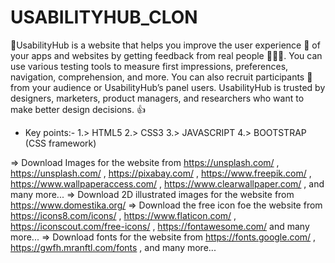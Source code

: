 # USABILITYHUB_CLON
🫠UsabilityHub is a website that helps you improve the user experience 🤝 of your apps and websites by getting feedback from real people 🧑‍🤝‍🧑. You can use various testing tools to measure first impressions, preferences, navigation, comprehension, and more. You can also recruit participants 🎯 from your audience or UsabilityHub’s panel users. UsabilityHub is trusted by designers, marketers, product managers, and researchers who want to make better design decisions. 👍

* Key points:-
  1.> HTML5
  2.> CSS3
  3.> JAVASCRIPT
  4.> BOOTSTRAP (CSS framework)

=> Download Images for the website from https://unsplash.com/ , https://unsplash.com/ , https://pixabay.com/ , https://www.freepik.com/ , https://www.wallpaperaccess.com/ , https://www.clearwallpaper.com/ , and many more...
=> Download 2D illustrated images for the website from https://www.domestika.org/
=> Download the free icon foe the website from https://icons8.com/icons/ , https://www.flaticon.com/ , https://iconscout.com/free-icons/ , https://fontawesome.com/ and many more...
=> Download fonts for the website from https://fonts.google.com/ , https://gwfh.mranftl.com/fonts , and many more...
 
